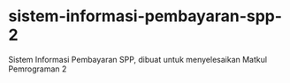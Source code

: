 # sistem-informasi-pembayaran-spp-2
Sistem Informasi Pembayaran SPP, dibuat untuk menyelesaikan Matkul Pemrograman 2
